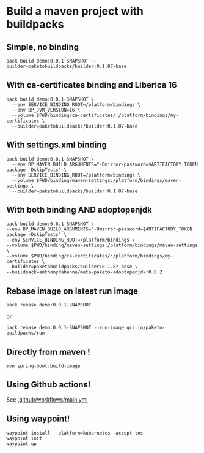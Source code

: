# Build a maven project with buildpacks

## Simple, no binding

    pack build demo:0.0.1-SNAPSHOT --builder=paketobuildpacks/builder:0.1.87-base

## With ca-certificates binding and Liberica 16

```shell
pack build demo:0.0.1-SNAPSHOT \
  --env SERVICE_BINDING_ROOT=/platform/bindings \
  --env BP_JVM_VERSION=16 \
  --volume $PWD/binding/ca-certificates/:/platform/bindings/my-certificates \
  --builder=paketobuildpacks/builder:0.1.87-base
```


## With settings.xml binding

```shell
pack build demo:0.0.1-SNAPSHOT \
  --env BP_MAVEN_BUILD_ARGUMENTS="-Dmirror-password=$ARTIFACTORY_TOKEN package -DskipTests" \
  --env SERVICE_BINDING_ROOT=/platform/bindings \
  --volume $PWD/binding/maven-settings:/platform/bindings/maven-settings \
  --builder=paketobuildpacks/builder:0.1.87-base
```

## With both binding AND adoptopenjdk

```shell
pack build demo:0.0.1-SNAPSHOT \
--env BP_MAVEN_BUILD_ARGUMENTS="-Dmirror-password=$ARTIFACTORY_TOKEN package -DskipTests" \
--env SERVICE_BINDING_ROOT=/platform/bindings \
--volume $PWD/binding/maven-settings:/platform/bindings/maven-settings \
--volume $PWD/binding/ca-certificates/:/platform/bindings/my-certificates \
--builder=paketobuildpacks/builder:0.1.87-base \
--buildpack=anthonydahanne/meta-paketo-adoptopenjdk:0.0.2
```

## Rebase image on latest run image

    pack rebase demo:0.0.1-SNAPSHOT

or

    pack rebase demo:0.0.1-SNAPSHOT --run-image gcr.io/paketo-buildpacks/run

## Directly from maven !

    mvn spring-boot:build-image

## Using Github actions!

See [.github/workflows/main.yml](.github/workflows/main.yml)

## Using waypoint!

    waypoint install --platform=kubernetes -accept-tos
    waypoint init
    waypoint up
